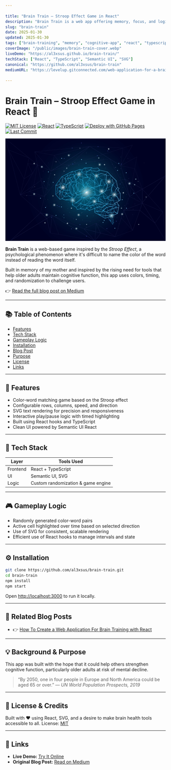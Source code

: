 ```yaml
---

title: "Brain Train – Stroop Effect Game in React"
description: "Brain Train is a web app offering memory, focus, and logic games to boost cognitive health."
slug: "brain-train"
date: 2025-01-30
updated: 2025-01-30
tags: ["brain-training", "memory", "cognitive-app", "react", "typescript", "spa", "semantic-ui", "cognitive-games"]
coverImage: "/public/images/brain-train-cover.webp"
liveDemo: "https://al3xsus.github.io/brain-train/"
techStack: ["React", "TypeScript", "Semantic UI", "SVG"]
canonical: "https://github.com/al3xsus/brain-train"
mediumURL: "https://levelup.gitconnected.com/web-application-for-a-brain-training-23dc567f0315"

---
```


# Brain Train – Stroop Effect Game in React 🧠

[![MIT License](https://img.shields.io/badge/license-MIT-blue.svg)](LICENSE)
[![React](https://img.shields.io/badge/built%20with-React-61dafb?logo=react)](https://reactjs.org/)
[![TypeScript](https://img.shields.io/badge/code-TypeScript-3178c6?logo=typescript)](https://www.typescriptlang.org/)
[![Deploy with GitHub Pages](https://img.shields.io/badge/deploy-GitHub%20Pages-blue?logo=github)](https://al3xsus.github.io/brain-train/)
[![Last Commit](https://img.shields.io/github/last-commit/al3xsus/brain-train)](https://github.com/al3xsus/brain-train/commits/main)

![Brain train cover image](/public/images/brain-train-cover.webp)

**Brain Train** is a web-based game inspired by the *Stroop Effect*, a psychological phenomenon where it's difficult to name the color of the word instead of reading the word itself.

Built in memory of my mother and inspired by the rising need for tools that help older adults maintain cognitive function, this app uses colors, timing, and randomization to challenge users.

👉 [Read the full blog post on Medium](https://levelup.gitconnected.com/web-application-for-a-brain-training-23dc567f0315)

---

## 📚 Table of Contents

* [Features](#-features)
* [Tech Stack](#-tech-stack)
* [Gameplay Logic](#-gameplay-logic)
* [Installation](#️-installation)
* [Blog Post](#-related-blog-posts)
* [Purpose](#-background--purpose)
* [License](#-license--credits)
* [Links](#-links)

---

## 🚀 Features

* Color-word matching game based on the Stroop effect
* Configurable rows, columns, speed, and direction
* SVG text rendering for precision and responsiveness
* Interactive play/pause logic with timed highlighting
* Built using React hooks and TypeScript
* Clean UI powered by Semantic UI React

---

## 🧰 Tech Stack

| Layer    | Tools Used                         |
| -------- | ---------------------------------- |
| Frontend | React + TypeScript                 |
| UI       | Semantic UI, SVG                   |
| Logic    | Custom randomization & game engine |

---

## 🎮 Gameplay Logic

* Randomly generated color-word pairs
* Active cell highlighted over time based on selected direction
* Use of SVG for consistent, scalable rendering
* Efficient use of React hooks to manage intervals and state

---

## ⚙️ Installation

```bash
git clone https://github.com/al3xsus/brain-train.git
cd brain-train
npm install
npm start
```

Open [http://localhost:3000](http://localhost:3000) to run it locally.

---

## 🧩 Related Blog Posts

* 👉 [How To Create a Web Application For Brain Training with React](https://levelup.gitconnected.com/web-application-for-a-brain-training-23dc567f0315)

---

## 💡 Background & Purpose

This app was built with the hope that it could help others strengthen cognitive function, particularly older adults at risk of mental decline.

> “By 2050, one in four people in Europe and North America could be aged 65 or over.”
> — *UN World Population Prospects, 2019*

---

## 📜 License & Credits

Built with ❤️ using React, SVG, and a desire to make brain health tools accessible to all.
License: [MIT](LICENSE)

---

## 🔗 Links

* **Live Demo:** [Try It Online](https://al3xsus.github.io/brain-train/)
* **Original Blog Post:** [Read on Medium](https://levelup.gitconnected.com/web-application-for-a-brain-training-23dc567f0315)
